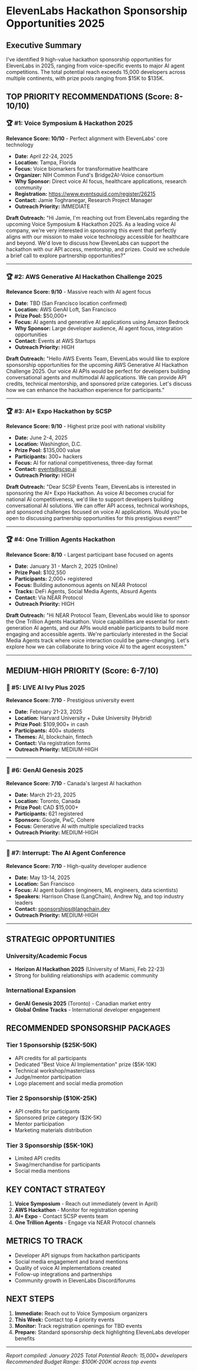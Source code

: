 # ElevenLabs Hackathon Sponsorship Opportunities 2025

## Executive Summary

I've identified 9 high-value hackathon sponsorship opportunities for ElevenLabs in 2025, ranging from voice-specific events to major AI agent competitions. The total potential reach exceeds 15,000 developers across multiple continents, with prize pools ranging from $15K to $135K.

## TOP PRIORITY RECOMMENDATIONS (Score: 8-10/10)

### 🏆 #1: Voice Symposium & Hackathon 2025
**Relevance Score: 10/10** - Perfect alignment with ElevenLabs' core technology

- **Date:** April 22-24, 2025
- **Location:** Tampa, Florida
- **Focus:** Voice biomarkers for transformative healthcare
- **Organizer:** NIH Common Fund's Bridge2AI-Voice consortium
- **Why Sponsor:** Direct voice AI focus, healthcare applications, research community
- **Registration:** https://www.eventsquid.com/register/26215
- **Contact:** Jamie Toghranegar, Research Project Manager
- **Outreach Priority:** IMMEDIATE

**Draft Outreach:**
"Hi Jamie, I'm reaching out from ElevenLabs regarding the upcoming Voice Symposium & Hackathon 2025. As a leading voice AI company, we're very interested in sponsoring this event that perfectly aligns with our mission to make voice technology accessible for healthcare and beyond. We'd love to discuss how ElevenLabs can support the hackathon with our API access, mentorship, and prizes. Could we schedule a brief call to explore partnership opportunities?"

---

### 🏆 #2: AWS Generative AI Hackathon Challenge 2025
**Relevance Score: 9/10** - Massive reach with AI agent focus

- **Date:** TBD (San Francisco location confirmed)
- **Location:** AWS GenAI Loft, San Francisco
- **Prize Pool:** $50,000+
- **Focus:** AI agents and generative AI applications using Amazon Bedrock
- **Why Sponsor:** Large developer audience, AI agent focus, integration opportunities
- **Contact:** Events at AWS Startups
- **Outreach Priority:** HIGH

**Draft Outreach:**
"Hello AWS Events Team, ElevenLabs would like to explore sponsorship opportunities for the upcoming AWS Generative AI Hackathon Challenge 2025. Our voice AI APIs would be perfect for developers building conversational agents and multimodal AI applications. We can provide API credits, technical mentorship, and sponsored prize categories. Let's discuss how we can enhance the hackathon experience for participants."

---

### 🏆 #3: AI+ Expo Hackathon by SCSP
**Relevance Score: 9/10** - Highest prize pool with national visibility

- **Date:** June 2-4, 2025
- **Location:** Washington, D.C.
- **Prize Pool:** $135,000 value
- **Participants:** 300+ hackers
- **Focus:** AI for national competitiveness, three-day format
- **Contact:** events@scsp.ai
- **Outreach Priority:** HIGH

**Draft Outreach:**
"Dear SCSP Events Team, ElevenLabs is interested in sponsoring the AI+ Expo Hackathon. As voice AI becomes crucial for national AI competitiveness, we'd like to support developers building conversational AI solutions. We can offer API access, technical workshops, and sponsored challenges focused on voice AI applications. Would you be open to discussing partnership opportunities for this prestigious event?"

---

### 🏆 #4: One Trillion Agents Hackathon
**Relevance Score: 8/10** - Largest participant base focused on agents

- **Date:** January 31 - March 2, 2025 (Online)
- **Prize Pool:** $102,550
- **Participants:** 2,000+ registered
- **Focus:** Building autonomous agents on NEAR Protocol
- **Tracks:** DeFi Agents, Social Media Agents, Absurd Agents
- **Contact:** Via NEAR Protocol
- **Outreach Priority:** HIGH

**Draft Outreach:**
"Hi NEAR Protocol Team, ElevenLabs would like to sponsor the One Trillion Agents Hackathon. Voice capabilities are essential for next-generation AI agents, and our APIs would enable participants to build more engaging and accessible agents. We're particularly interested in the Social Media Agents track where voice interaction could be game-changing. Let's explore how we can collaborate to bring voice AI to the agent ecosystem."

---

## MEDIUM-HIGH PRIORITY (Score: 6-7/10)

### 🥈 #5: LIVE AI Ivy Plus 2025
**Relevance Score: 7/10** - Prestigious university event

- **Date:** February 21-23, 2025
- **Location:** Harvard University + Duke University (Hybrid)
- **Prize Pool:** $109,900+ in cash
- **Participants:** 400+ students
- **Themes:** AI, blockchain, fintech
- **Contact:** Via registration forms
- **Outreach Priority:** MEDIUM-HIGH

---

### 🥈 #6: GenAI Genesis 2025
**Relevance Score: 7/10** - Canada's largest AI hackathon

- **Date:** March 21-23, 2025
- **Location:** Toronto, Canada
- **Prize Pool:** CAD $15,000+
- **Participants:** 621 registered
- **Sponsors:** Google, PwC, Cohere
- **Focus:** Generative AI with multiple specialized tracks
- **Outreach Priority:** MEDIUM-HIGH

---

### 🥈 #7: Interrupt: The AI Agent Conference
**Relevance Score: 7/10** - High-quality developer audience

- **Date:** May 13-14, 2025
- **Location:** San Francisco
- **Focus:** AI agent builders (engineers, ML engineers, data scientists)
- **Speakers:** Harrison Chase (LangChain), Andrew Ng, and top industry leaders
- **Contact:** sponsorships@langchain.dev
- **Outreach Priority:** MEDIUM-HIGH

---

## STRATEGIC OPPORTUNITIES

### University/Academic Focus
- **Horizon AI Hackathon 2025** (University of Miami, Feb 22-23)
- Strong for building relationships with academic community

### International Expansion
- **GenAI Genesis 2025** (Toronto) - Canadian market entry
- **Global Online Tracks** - International developer engagement

## RECOMMENDED SPONSORSHIP PACKAGES

### Tier 1 Sponsorship ($25K-50K)
- API credits for all participants
- Dedicated "Best Voice AI Implementation" prize ($5K-10K)
- Technical workshop/masterclass
- Judge/mentor participation
- Logo placement and social media promotion

### Tier 2 Sponsorship ($10K-25K)
- API credits for participants
- Sponsored prize category ($2K-5K)
- Mentor participation
- Marketing materials distribution

### Tier 3 Sponsorship ($5K-10K)
- Limited API credits
- Swag/merchandise for participants
- Social media mentions

## KEY CONTACT STRATEGY

1. **Voice Symposium** - Reach out immediately (event in April)
2. **AWS Hackathon** - Monitor for registration opening
3. **AI+ Expo** - Contact SCSP events team
4. **One Trillion Agents** - Engage via NEAR Protocol channels

## METRICS TO TRACK

- Developer API signups from hackathon participants
- Social media engagement and brand mentions
- Quality of voice AI implementations created
- Follow-up integrations and partnerships
- Community growth in ElevenLabs Discord/forums

## NEXT STEPS

1. **Immediate:** Reach out to Voice Symposium organizers
2. **This Week:** Contact top 4 priority events
3. **Monitor:** Track registration openings for TBD events
4. **Prepare:** Standard sponsorship deck highlighting ElevenLabs developer benefits

---

*Report compiled: January 2025*
*Total Potential Reach: 15,000+ developers*
*Recommended Budget Range: $100K-200K across top events*